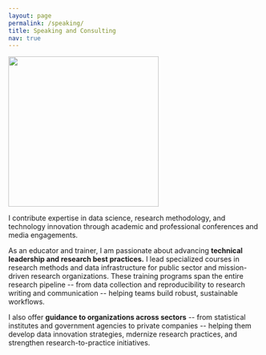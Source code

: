 ```yaml
---
layout: page
permalink: /speaking/
title: Speaking and Consulting
nav: true
---
```


<div class="profile float-right">
<img src="/assets/img/2.jpg" width=300px height="auto" class="img-fluid z-depth-1 rounded">
</div>

I contribute expertise in data science, research methodology, and technology innovation through academic and professional conferences and media engagements.

As an educator and trainer, I am passionate about advancing **technical leadership and research best practices.** I lead specialized courses in research methods and data infrastructure for public sector and mission-driven research organizations. These training programs span the entire research pipeline -- from data collection and reproducibility to research writing and communication -- helping teams build robust, sustainable workflows.

I also offer **guidance to organizations across sectors** -- from statistical institutes and government agencies to private companies -- helping them develop data innovation strategies, mdernize research practices, and strengthen research-to-practice initiatives. 
